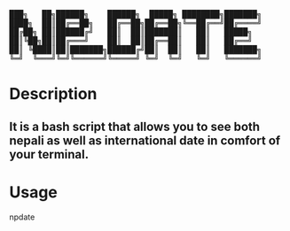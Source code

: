 <pre>
███╗   ██╗██████╗    ██████╗  █████╗ ████████╗███████╗
████╗  ██║██╔══██╗   ██╔══██╗██╔══██╗╚══██╔══╝██╔════╝
██╔██╗ ██║██████╔╝   ██║  ██║███████║   ██║   █████╗ 
██║╚██╗██║██╔═══╝    ██║  ██║██╔══██║   ██║   ██╔══╝  
██║ ╚████║██║███████╗██████╔╝██║  ██║   ██║   ███████╗
╚═╝  ╚═══╝╚═╝╚══════╝╚═════╝ ╚═╝  ╚═╝   ╚═╝   ╚══════╝
</pre>
# Description
## It is a bash script that allows you to see both nepali as well as international date in comfort of your terminal.

# Usage
npdate

